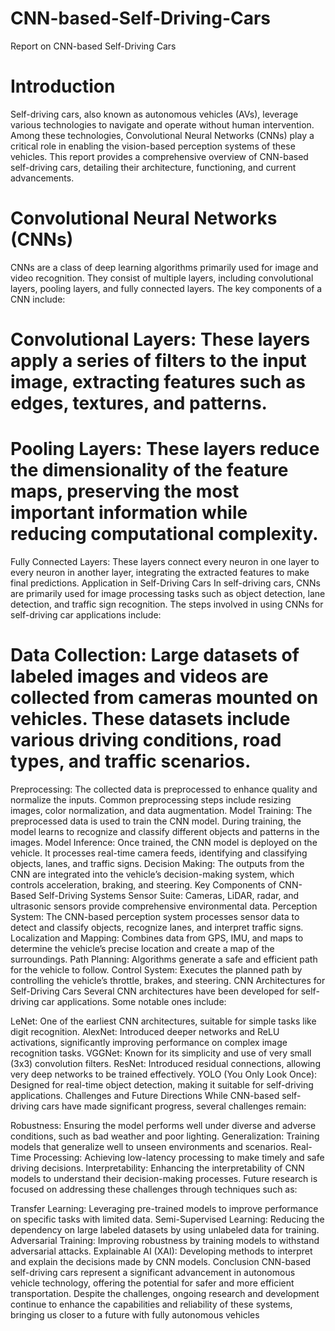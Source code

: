 # CNN-based-Self-Driving-Cars
Report on CNN-based Self-Driving Cars
# Introduction
Self-driving cars, also known as autonomous vehicles (AVs), leverage various technologies to navigate and operate without human intervention. Among these technologies, Convolutional Neural Networks (CNNs) play a critical role in enabling the vision-based perception systems of these vehicles. This report provides a comprehensive overview of CNN-based self-driving cars, detailing their architecture, functioning, and current advancements.

# Convolutional Neural Networks (CNNs)
CNNs are a class of deep learning algorithms primarily used for image and video recognition. They consist of multiple layers, including convolutional layers, pooling layers, and fully connected layers. The key components of a CNN include:

# Convolutional Layers: These layers apply a series of filters to the input image, extracting features such as edges, textures, and patterns.
# Pooling Layers: These layers reduce the dimensionality of the feature maps, preserving the most important information while reducing computational complexity.
Fully Connected Layers: These layers connect every neuron in one layer to every neuron in another layer, integrating the extracted features to make final predictions.
Application in Self-Driving Cars
In self-driving cars, CNNs are primarily used for image processing tasks such as object detection, lane detection, and traffic sign recognition. The steps involved in using CNNs for self-driving car applications include:

# Data Collection: Large datasets of labeled images and videos are collected from cameras mounted on vehicles. These datasets include various driving conditions, road types, and traffic scenarios.
Preprocessing: The collected data is preprocessed to enhance quality and normalize the inputs. Common preprocessing steps include resizing images, color normalization, and data augmentation.
Model Training: The preprocessed data is used to train the CNN model. During training, the model learns to recognize and classify different objects and patterns in the images.
Model Inference: Once trained, the CNN model is deployed on the vehicle. It processes real-time camera feeds, identifying and classifying objects, lanes, and traffic signs.
Decision Making: The outputs from the CNN are integrated into the vehicle’s decision-making system, which controls acceleration, braking, and steering.
Key Components of CNN-Based Self-Driving Systems
Sensor Suite: Cameras, LiDAR, radar, and ultrasonic sensors provide comprehensive environmental data.
Perception System: The CNN-based perception system processes sensor data to detect and classify objects, recognize lanes, and interpret traffic signs.
Localization and Mapping: Combines data from GPS, IMU, and maps to determine the vehicle’s precise location and create a map of the surroundings.
Path Planning: Algorithms generate a safe and efficient path for the vehicle to follow.
Control System: Executes the planned path by controlling the vehicle’s throttle, brakes, and steering.
CNN Architectures for Self-Driving Cars
Several CNN architectures have been developed for self-driving car applications. Some notable ones include:

LeNet: One of the earliest CNN architectures, suitable for simple tasks like digit recognition.
AlexNet: Introduced deeper networks and ReLU activations, significantly improving performance on complex image recognition tasks.
VGGNet: Known for its simplicity and use of very small (3x3) convolution filters.
ResNet: Introduced residual connections, allowing very deep networks to be trained effectively.
YOLO (You Only Look Once): Designed for real-time object detection, making it suitable for self-driving applications.
Challenges and Future Directions
While CNN-based self-driving cars have made significant progress, several challenges remain:

Robustness: Ensuring the model performs well under diverse and adverse conditions, such as bad weather and poor lighting.
Generalization: Training models that generalize well to unseen environments and scenarios.
Real-Time Processing: Achieving low-latency processing to make timely and safe driving decisions.
Interpretability: Enhancing the interpretability of CNN models to understand their decision-making processes.
Future research is focused on addressing these challenges through techniques such as:

Transfer Learning: Leveraging pre-trained models to improve performance on specific tasks with limited data.
Semi-Supervised Learning: Reducing the dependency on large labeled datasets by using unlabeled data for training.
Adversarial Training: Improving robustness by training models to withstand adversarial attacks.
Explainable AI (XAI): Developing methods to interpret and explain the decisions made by CNN models.
Conclusion
CNN-based self-driving cars represent a significant advancement in autonomous vehicle technology, offering the potential for safer and more efficient transportation. Despite the challenges, ongoing research and development continue to enhance the capabilities and reliability of these systems, bringing us closer to a future with fully autonomous vehicles

